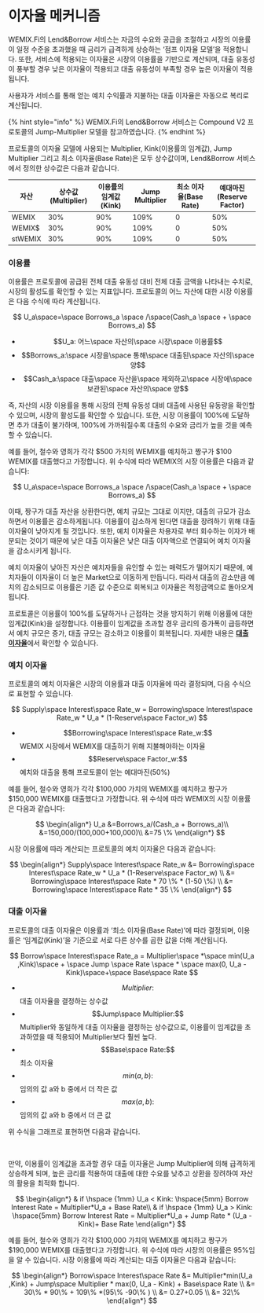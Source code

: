 # 이자율 메커니즘

WEMIX.Fi의 Lend\&Borrow 서비스는 자금의 수요와 공급을 조절하고 시장의 이용률이 일정 수준을 초과했을 때 금리가 급격하게 상승하는 ‘점프 이자율 모델’을 적용합니다. 또한, 서비스에 적용되는 이자율은 시장의 이용률을 기반으로 계산되며, 대출 유동성이 풍부할 경우 낮은 이자율이 적용되고 대출 유동성이 부족할 경우 높은 이자율이 적용됩니다.

사용자가 서비스를 통해 얻는 예치 수익률과 지불하는 대출 이자율은 자동으로 복리로 계산됩니다.

{% hint style="info" %}
WEMIX.Fi의 Lend\&Borrow 서비스는 Compound V2 프로토콜의 Jump-Multiplier 모델을 참고하였습니다.
{% endhint %}

프로토콜의 이자율 모델에 사용되는 Multiplier, Kink(이용률의 임계값), Jump Multiplier 그리고 최소 이자율(Base Rate)은 모두 상수값이며, Lend\&Borrow 서비스에서 정의한 상수값은 다음과 같습니다.

| 자산      | 상수값(Multiplier) | 이용률의 임계값(Kink) | Jump Multiplier | 최소 이자율(Base Rate) | 예대마진(Reserve Factor) |
| ------- | --------------- | -------------- | --------------- | ----------------- | -------------------- |
| WEMIX   | 30%             | 90%            | 109%            | 0                 | 50%                  |
| WEMIX$  | 30%             | 90%            | 109%            | 0                 | 50%                  |
| stWEMIX | 30%             | 90%            | 109%            | 0                 | 50%                  |

### 이용률

이용률은 프로토콜에 공급된 전체 대출 유동성 대비 전체 대출 금액을 나타내는 수치로, 시장의 활성도를 확인할 수 있는 지표입니다. 프로토콜의 어느 자산에 대한 시장 이용률은 다음 수식에 따라 계산됩니다.

$$
U_a\space=\space Borrows_a \space /\space(Cash_a \space + \space Borrows_a)
$$

* $$U_a: 어느\space 자산의\space 시장\space 이용률$$
* $$Borrows_a:\space 시장을\space 통해\space 대출된\space 자산의\space 양$$
* $$Cash_a:\space 대출\space 자산을\space 제외하고\space 시장에\space 보관된\space 자산의\space 양$$

즉, 자산의 시장 이용률을 통해 시장의 전체 유동성 대비 대출에 사용된 유동량을 확인할 수 있으며, 시장의 활성도를 확인할 수 있습니다. 또한, 시장 이용률이 100%에 도달하면 추가 대출이 불가하며, 100%에 가까워질수록 대출의 수요와 금리가 높을 것을 예측할 수 있습니다.

예를 들어, 철수와 영희가 각각 $500 가치의 WEMIX를 예치하고 짱구가 $100 WEMIX를 대출했다고 가정합니다. 위 수식에 따라 WEMIX의 시장 이용률은 다음과 같습니다:

$$
U_a\space=\space Borrows_a \space /\space(Cash_a \space + \space Borrows_a)
$$

이때, 짱구가 대출 자산을 상환한다면, 예치 규모는 그대로 이지만, 대출의 규모가 감소하면서 이용률은 감소하게됩니다. 이용률이 감소하게 된다면 대출을 장려하기 위해 대출이자율이 낮아지게 될 것입니다. 또한, 예치 이자율은 차용자로 부터 회수하는 이자가 배분되는 것이기 때문에 낮은 대출 이자율은 낮은 대출 이자액으로 연결되어 예치 이자율을 감소시키게 됩니다.

예치 이자율이 낮아진 자산은 예치자들을 유인할 수 있는 매력도가 떨어지기 때문에, 예치자들이 이자율이 더 높은 Market으로 이동하게 만듭니다. 따라서 대출의 감소만큼 예치의 감소되므로 이용률은 기존 값 수준으로 회복되고 이자율은 적정금액으로 돌아오게 됩니다.

프로토콜은 이용률이 100%를 도달하거나 근접하는 것을 방지하기 위해 이용률에 대한 임계값(Kink)을 설정합니다. 이용률이 임계값을 초과할 경우 금리의 증가폭이 급등하면서 예치 규모은 증가, 대출 규모는 감소하고 이용률이 회복됩니다. 자세한 내용은 [**대출 이자율**](https://app.gitbook.com/o/JXrqAdgZEoJOxttZHnJO/s/jUsuIMJLikBncVX0BA9c/\~/changes/xOUOLQ5DKz9fliJXSrKp/Services/borrow/undefined-2#undefined-2)에서 확인할 수 있습니다.

### 예치 이자율

프로토콜의 예치 이자율은 시장의 이용률과 대출 이자율에 따라 결정되며, 다음 수식으로 표현할 수 있습니다.

$$
Supply\space Interest\space Rate_w = Borrowing\space Interest\space Rate_w * U_a * (1-Reserve\space Factor_w)
$$

* $$Borrowing\space Interest\space Rate_w:$$ WEMIX 시장에서 WEMIX를 대출하기 위해 지불해야하는 이자율
* $$Reserve\space Factor_w:$$ 예치와 대출을 통해 프로토콜이 얻는 예대마진(50%)

예를 들어, 철수와 영희가 각각 $100,000 가치의 WEMIX를 예치하고 짱구가 $150,000 WEMIX를 대출했다고 가정합니다. 위 수식에 따라 WEMIX의 시장 이용률은 다음과 같습니다:

$$
\begin{align*}
U_a &=Borrows_a/(Cash_a + Borrows_a)\\
&=150,000/(100,000+100,000)\\
&=75 \%
\end{align*}
$$

시장 이용률에 따라 계산되는 프로토콜의 예치 이자율은 다음과 같습니다:

$$
\begin{align*}
Supply\space Interest\space Rate_w &= Borrowing\space Interest\space Rate_w * U_a * (1-Reserve\space Factor_w) \\
&= Borrowing\space Interest\space Rate * 70 \% * (1-50 \%) \\
&= Borrowing\space Interest\space Rate * 35 \%
\end{align*}
$$

### 대출 이자율

프로토콜의 대출 이자율은 이용률과 ‘최소 이자율(Base Rate)’에 따라 결정되며, 이용률은 ‘임계값(Kink)’을 기준으로 서로 다른 상수를 곱한 값을 더해 계산됩니다.

$$
Borrow\space Interest\space Rate_a = Multiplier\space *\space min(U_a ,Kink)\space + \space Jump \space Rate \space * \space max(0, U_a -Kink)\space+\space Base\space Rate
$$

* $$Multiplier:$$ 대출 이자율을 결정하는 상수값
* $$Jump\space Multiplier:$$ Multiplier와 동일하게 대출 이자율을 결정하는 상수값으로, 이용률이 임계값을 초과하였을 때 적용되어 Multiplier보다 훨씬 높다.
* $$Base\space Rate:$$ 최소 이자율
* $$min(a, b):$$ 임의의 값 a와 b 중에서 더 작은 값
* $$max(a,b):$$ 임의의 값 a와 b 중에서 더 큰 값

위 수식을 그래프로 표현하면 다음과 같습니다.

<figure><img src="../../.gitbook/assets/230202_대출이자율.png" alt=""><figcaption></figcaption></figure>

만약, 이용률이 임계값을 초과할 경우 대출 이자율은 Jump Multiplier에 의해 급격하게 상승하게 되며, 높은 금리를 적용하여 대출에 대한 수요를 낮추고 상환을 장려하여 자산의 활용을 최적화 합니다.

$$
\begin{align*}
& if \hspace {1mm} U_a < Kink: \hspace{5mm} Borrow Interest Rate = Multiplier*U_a + Base Rate\\
& if \hspace {1mm} U_a > Kink:
\hspace{5mm} Borrow Interest Rate = Multiplier*U_a + Jump Rate * (U_a - Kink)+ Base Rate
\end{align*}
$$

예를 들어, 철수와 영희가 각각 $100,000 가치의 WEMIX를 예치하고 짱구가 $190,000 WEMIX를 대출했다고 가정합니다. 위 수식에 따라 시장의 이용률은 95%임을 알 수 있습니다. 시장 이용률에 따라 계산되는 대출 이자율은 다음과 같습니다:

$$
\begin{align*}
Borrow\space Interest\space Rate &= Multiplier*min(U_a ,Kink) + Jump\space Multiplier * max(0, U_a - Kink) + Base\space Rate \\
&= 30\% * 90\% + 109\% *(95\% -90\% ) \\
&= 0.27+0.05 \\
&= 32\%
\end{align*}
$$
